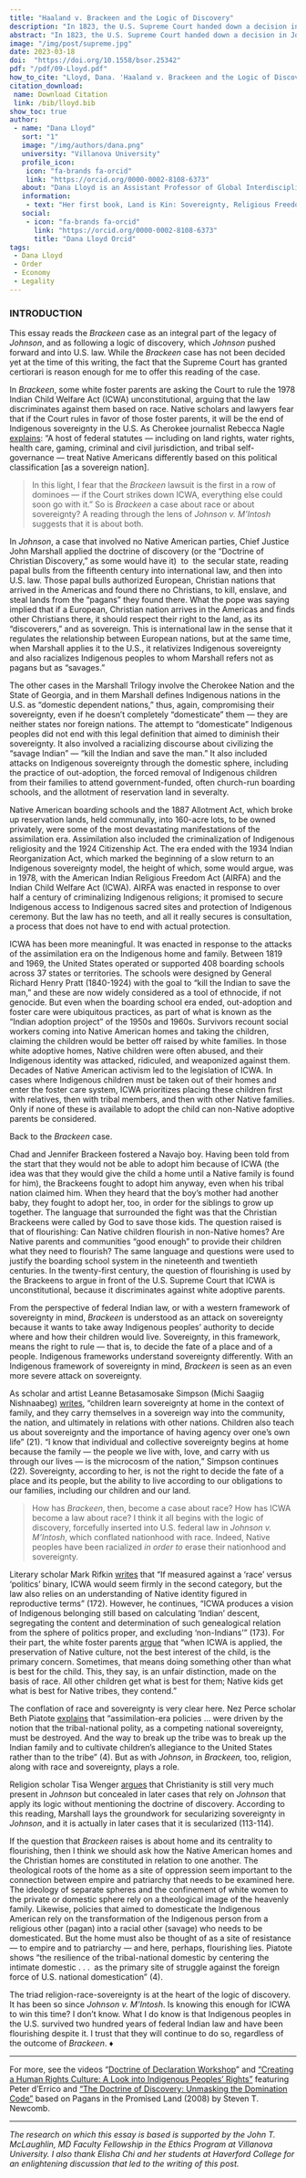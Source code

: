 ```yaml
---
title: "Haaland v. Brackeen and the Logic of Discovery"
description: "In 1823, the U.S. Supreme Court handed down a decision in Johnson v M’Intosh, the first of the Marshall trilogy, infamous for its attack on Indigenous sovereignty. Two hundred years later, it seems as if things are different — indeed, it seems as if things are better — for Indigenous peoples in the United States."
abstract: "In 1823, the U.S. Supreme Court handed down a decision in Johnson v M’Intosh, the first of the Marshall trilogy, infamous for its attack on Indigenous sovereignty. Two hundred years later, it seems as if things are different — indeed, it seems as if things are better — for Indigenous peoples in the United States. We have a Laguna Pueblo woman Secretary of the Interior, an investigation into the horrors of Native American boarding schools has resulted in a report for the first time in U.S. history, and the government has even acknowledged the genocide of Indigenous peoples (8). However, some argue that Haaland v. Brackeen, which the Supreme Court is getting ready to decide this term, is threatening to inflict the biggest blow to Indigenous sovereignty since Johnson. What are they worried about?"
image: "/img/post/supreme.jpg"
date: 2023-03-18
doi:  "https://doi.org/10.1558/bsor.25342"
pdf: "/pdf/09-Lloyd.pdf"
how_to_cite: "Lloyd, Dana. 'Haaland v. Brackeen and the Logic of Discovery.' (2023)."
citation_download: 
 name: Download Citation
 link: /bib/lloyd.bib
show_toc: true
author: 
 - name: "Dana Lloyd"
   sort: "1"
   image: "/img/authors/dana.png"
   university: "Villanova University"
   profile_icon: 
    icon: "fa-brands fa-orcid"
    link: "https://orcid.org/0000-0002-8108-6373"
   about: "Dana Lloyd is an Assistant Professor of Global Interdisciplinary Studies at Villanova University."
   information: 
    - text: "Her first book, Land is Kin: Sovereignty, Religious Freedom, and Indigenous Sacred Sites, is forthcoming with University Press of Kansas this Fall."
   social:
    - icon: "fa-brands fa-orcid"
      link: "https://orcid.org/0000-0002-8108-6373"
      title: "Dana Lloyd Orcid"
tags: 
 - Dana Lloyd
 - Order
 - Economy
 - Legality
---
```


### INTRODUCTION

This essay reads the _Brackeen_ case as an integral part of the legacy of _Johnson_, and as following a logic of discovery, which _Johnson_ pushed forward and into U.S. law. While the _Brackeen_ case has not been decided yet at the time of this writing, the fact that the Supreme Court has granted certiorari is reason enough for me to offer this reading of the case.  

In _Brackeen_, some white foster parents are asking the Court to rule the 1978 Indian Child Welfare Act (ICWA) unconstitutional, arguing that the law discriminates against them based on race. Native scholars and lawyers fear that if the Court rules in favor of those foster parents, it will be the end of Indigenous sovereignty in the U.S. As Cherokee journalist Rebecca Nagle [e](https://www.theatlantic.com/ideas/archive/2022/11/scotus-native-american-sovereignty-brackeen-v-haaland/672038/)[xplains](https://www.theatlantic.com/ideas/archive/2022/11/scotus-native-american-sovereignty-brackeen-v-haaland/672038/): “A host of federal statutes — including on land rights, water rights, health care, gaming, criminal and civil jurisdiction, and tribal self-governance — treat Native Americans differently based on this political classification \[as a sovereign nation\].

> In this light, I fear that the _Brackeen_ lawsuit is the first in a row of dominoes — if the Court strikes down ICWA, everything else could soon go with it.” So is _Brackeen_ a case about race or about sovereignty? A reading through the lens of _Johnson v. M’Intosh_ suggests that it is about both.

In _Johnson_, a case that involved no Native American parties, Chief Justice John Marshall applied the doctrine of discovery (or the “Doctrine of Christian Discovery,” as some would have it)  to  the secular state, reading papal bulls from the fifteenth century into international law, and then into U.S. law. Those papal bulls authorized European, Christian nations that arrived in the Americas and found there no Christians, to kill, enslave, and steal lands from the “pagans” they found there. What the pope was saying implied that if a European, Christian nation arrives in the Americas and finds other Christians there, it should respect their right to the land, as its “discoverers,” and as sovereign. This is international law in the sense that it regulates the relationship between European nations, but at the same time, when Marshall applies it to the U.S., it relativizes Indigenous sovereignty and also racializes Indigenous peoples to whom Marshall refers not as pagans but as “savages.”

The other cases in the Marshall Trilogy involve the Cherokee Nation and the State of Georgia, and in them Marshall defines Indigenous nations in the U.S. as “domestic dependent nations,” thus, again, compromising their sovereignty, even if he doesn’t completely “domesticate” them — they are neither states nor foreign nations. The attempt to “domesticate” Indigenous peoples did not end with this legal definition that aimed to diminish their sovereignty. It also involved a racializing discourse about civilizing the “savage Indian” — “kill the Indian and save the man.” It also included attacks on Indigenous sovereignty through the domestic sphere, including the practice of out-adoption, the forced removal of Indigenous children from their families to attend government-funded, often church-run boarding schools, and the allotment of reservation land in severalty. 

Native American boarding schools and the 1887 Allotment Act, which broke up reservation lands, held communally, into 160-acre lots, to be owned privately, were some of the most devastating manifestations of the assimilation era. Assimilation also included the criminalization of Indigenous religiosity and the 1924 Citizenship Act. The era ended with the 1934 Indian Reorganization Act, which marked the beginning of a slow return to an Indigenous sovereignty model, the height of which, some would argue, was in 1978, with the American Indian Religious Freedom Act (AIRFA) and the Indian Child Welfare Act (ICWA). AIRFA was enacted in response to over half a century of criminalizing Indigenous religions; it promised to secure Indigenous access to Indigenous sacred sites and protection of Indigenous ceremony. But the law has no teeth, and all it really secures is consultation, a process that does not have to end with actual protection. 

ICWA has been more meaningful. It was enacted in response to the attacks of the assimilation era on the Indigenous home and family. Between 1819 and 1969, the United States operated or supported 408 boarding schools across 37 states or territories. The schools were designed by General Richard Henry Pratt (1840-1924) with the goal to “kill the Indian to save the man,” and these are now widely considered as a tool of ethnocide, if not genocide. But even when the boarding school era ended, out-adoption and foster care were ubiquitous practices, as part of what is known as the “Indian adoption project” of the 1950s and 1960s. Survivors recount social workers coming into Native American homes and taking the children, claiming the children would be better off raised by white families. In those white adoptive homes, Native children were often abused, and their Indigenous identity was attacked, ridiculed, and weaponized against them. Decades of Native American activism led to the legislation of ICWA. In cases where Indigenous children must be taken out of their homes and enter the foster care system, ICWA prioritizes placing these children first with relatives, then with tribal members, and then with other Native families. Only if none of these is available to adopt the child can non-Native adoptive parents be considered. 

Back to the _Brackeen_ case.  

Chad and Jennifer Brackeen fostered a Navajo boy. Having been told from the start that they would not be able to adopt him because of ICWA (the idea was that they would give the child a home until a Native family is found for him), the Brackeens fought to adopt him anyway, even when his tribal nation claimed him. When they heard that the boy’s mother had another baby, they fought to adopt her, too, in order for the siblings to grow up together. The language that surrounded the fight was that the Christian Brackeens were called by God to save those kids. The question raised is that of flourishing: Can Native children flourish in non-Native homes? Are Native parents and communities “good enough” to provide their children what they need to flourish? The same language and questions were used to justify the boarding school system in the nineteenth and twentieth centuries. In the twenty-first century, the question of flourishing is used by the Brackeens to argue in front of the U.S. Supreme Court that ICWA is unconstitutional, because it discriminates against white adoptive parents.

From the perspective of federal Indian law, or with a western framework of sovereignty in mind, _Brackeen_ is understood as an attack on sovereignty because it wants to take away Indigenous peoples’ authority to decide where and how their children would live. Sovereignty, in this framework, means the right to rule — that is, to decide the fate of a place and of a people. Indigenous frameworks understand sovereignty differently. With an Indigenous framework of sovereignty in mind, _Brackeen_ is seen as an even more severe attack on sovereignty. 

As scholar and artist Leanne Betasamosake Simpson (Michi Saagiig Nishnaabeg) [writes](https://www.amazon.com/Native-Studies-Keywords-Critical-Indigenous/dp/0816531501/ref=asc_df_0816531501/?tag=hyprod-20&linkCode=df0&hvadid=366430908470&hvpos=&hvnetw=g&hvrand=9431153057392581067&hvpone=&hvptwo=&hvqmt=&hvdev=c&hvdvcmdl=&hvlocint=&hvlocphy=9007284&hvtargid=pla-494712384937&psc=1&tag=&ref=&adgrpid=77768497818&hvpone=&hvptwo=&hvadid=366430908470&hvpos=&hvnetw=g&hvrand=9431153057392581067&hvqmt=&hvdev=c&hvdvcmdl=&hvlocint=&hvlocphy=9007284&hvtargid=pla-494712384937), “children learn sovereignty at home in the context of family, and they carry themselves in a sovereign way into the community, the nation, and ultimately in relations with other nations. Children also teach us about sovereignty and the importance of having agency over one’s own life” (21). “I know that individual and collective sovereignty begins at home because the family — the people we live with, love, and carry with us through our lives — is the microcosm of the nation,” Simpson continues (22). Sovereignty, according to her, is not the right to decide the fate of a place and its people, but the ability to live according to our obligations to our families, including our children and our land. 

> How has _Brackeen_, then, become a case about race? How has ICWA become a law about race? I think it all begins with the logic of discovery, forcefully inserted into U.S. federal law in _Johnson v. M’Intosh_, which conflated nationhood with race. Indeed, Native peoples have been racialized _in order to_ erase their nationhood and sovereignty. 

Literary scholar Mark Rifkin [writes](https://www.amazon.com/Critically-Sovereign-Indigenous-Sexuality-Feminist/dp/0822363658/ref=sr_1_1?crid=VGJYM0THQ3VL&keywords=critically+sovereign&qid=1678067728&sprefix=critically+sovereign%2Caps%2C151&sr=8-1) that “If measured against a ‘race’ versus ‘politics’ binary, ICWA would seem firmly in the second category, but the law also relies on an understanding of Native identity figured in reproductive terms” (172). However, he continues, “ICWA produces a vision of Indigenous belonging still based on calculating ‘Indian’ descent, segregating the content and determination of such genealogical relation from the sphere of politics proper, and excluding ‘non-Indians’” (173). For their part, the white foster parents [argue](https://www.theatlantic.com/family/archive/2019/02/indian-child-welfare-acts-uncertain-future/582628/) that “when ICWA is applied, the preservation of Native culture, not the best interest of the child, is the primary concern. Sometimes, that means doing something other than what is best for the child. This, they say, is an unfair distinction, made on the basis of race. All other children get what is best for them; Native kids get what is best for Native tribes, they contend.”

The conflation of race and sovereignty is very clear here. Nez Perce scholar Beth Piatote [explains](https://www.amazon.com/Domestic-Subjects-Citizenship-Literature-Modernity/dp/0300227078/ref=sr_1_1?crid=34YT95UZ64POF&keywords=piatote+domestic+subjects&qid=1678052308&sprefix=piatote+domestic+subjects%2Caps%2C85&sr=8-1) that “assimilation-era policies … were driven by the notion that the tribal-national polity, as a competing national sovereignty, must be destroyed. And the way to break up the tribe was to break up the Indian family and to cultivate children’s allegiance to the United States rather than to the tribe” (4). But as with _Johnson_, in _Brackeen,_ too, religion, along with race and sovereignty, plays a role.

Religion scholar Tisa Wenger [argues](https://www.amazon.com/Religion-Law-North-American-Religions/dp/1479891398/ref=sr_1_1?crid=1D454T80RPK14&keywords=religion+law+usa&qid=1678052002&sprefix=religion+law+usa%2Caps%2C122&sr=8-1) that Christianity is still very much present in _Johnson_ but concealed in later cases that rely on _Johnson_ that apply its logic without mentioning the doctrine of discovery. According to this reading, Marshall lays the groundwork for secularizing sovereignty in _Johnson_, and it is actually in later cases that it is secularized (113-114).

If the question that _Brackeen_ raises is about home and its centrality to flourishing, then I think we should ask how the Native American homes and the Christian homes are constituted in relation to one another. The theological roots of the home as a site of oppression seem important to the connection between empire and patriarchy that needs to be examined here. The ideology of separate spheres and the confinement of white women to the private or domestic sphere rely on a theological image of the heavenly family. Likewise, policies that aimed to domesticate the Indigenous American rely on the transformation of the Indigenous person from a religious other (pagan) into a racial other (savage) who needs to be domesticated. But the home must also be thought of as a site of resistance — to empire and to patriarchy — and here, perhaps, flourishing lies. Piatote shows “the resilience of the tribal-national domestic by centering the intimate domestic . . .  as the primary site of struggle against the foreign force of U.S. national domestication” (4).

The triad religion-race-sovereignty is at the heart of the logic of discovery. It has been so since _Johnson v. M’Intosh_. Is knowing this enough for ICWA to win this time? I don’t know. What I do know is that Indigenous peoples in the U.S. survived two hundred years of federal Indian law and have been flourishing despite it. I trust that they will continue to do so, regardless of the outcome of _Brackeen_. ♦ 

- - -

For more, see the videos “[Doctrine of Declaration Workshop](https://youtu.be/SVgw_rD1YBM)” and [“Creating a Human Rights Culture: A Look into Indigenous Peoples’ Rights”](https://youtu.be/Fp98gxAEV0Q) featuring Peter d’Errico and [“The Doctrine of Discovery: Unmasking the Domination Code”](https://vimeo.com/ondemand/dominationcode) based on Pagans in the Promised Land (2008) by Steven T. Newcomb.

- - -

_The research on which this essay is based is supported by the John T. McLaughlin, MD Faculty Fellowship in the Ethics Program at Villanova University. I also thank Elisha Chi and her students at Haverford College for an enlightening discussion that led to the writing of this post._

